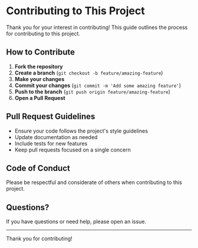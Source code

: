 # Contributing to This Project

Thank you for your interest in contributing! This guide outlines the process for contributing to this project.

## How to Contribute

1. **Fork the repository**
2. **Create a branch** (`git checkout -b feature/amazing-feature`)
3. **Make your changes**
4. **Commit your changes** (`git commit -m 'Add some amazing feature'`)
5. **Push to the branch** (`git push origin feature/amazing-feature`)
6. **Open a Pull Request**

## Pull Request Guidelines

- Ensure your code follows the project's style guidelines
- Update documentation as needed
- Include tests for new features
- Keep pull requests focused on a single concern

## Code of Conduct

Please be respectful and considerate of others when contributing to this project.

## Questions?

If you have questions or need help, please open an issue.

---

Thank you for contributing!
